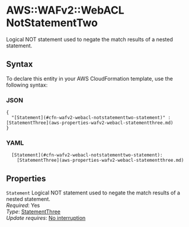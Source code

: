 # AWS::WAFv2::WebACL NotStatementTwo<a name="aws-properties-wafv2-webacl-notstatementtwo"></a>

Logical NOT statement used to negate the match results of a nested statement\. 

## Syntax<a name="aws-properties-wafv2-webacl-notstatementtwo-syntax"></a>

To declare this entity in your AWS CloudFormation template, use the following syntax:

### JSON<a name="aws-properties-wafv2-webacl-notstatementtwo-syntax.json"></a>

```
{
  "[Statement](#cfn-wafv2-webacl-notstatementtwo-statement)" : [StatementThree](aws-properties-wafv2-webacl-statementthree.md)
}
```

### YAML<a name="aws-properties-wafv2-webacl-notstatementtwo-syntax.yaml"></a>

```
  [Statement](#cfn-wafv2-webacl-notstatementtwo-statement): 
    [StatementThree](aws-properties-wafv2-webacl-statementthree.md)
```

## Properties<a name="aws-properties-wafv2-webacl-notstatementtwo-properties"></a>

`Statement`  <a name="cfn-wafv2-webacl-notstatementtwo-statement"></a>
Logical NOT statement used to negate the match results of a nested statement\.   
*Required*: Yes  
*Type*: [StatementThree](aws-properties-wafv2-webacl-statementthree.md)  
*Update requires*: [No interruption](https://docs.aws.amazon.com/AWSCloudFormation/latest/UserGuide/using-cfn-updating-stacks-update-behaviors.html#update-no-interrupt)